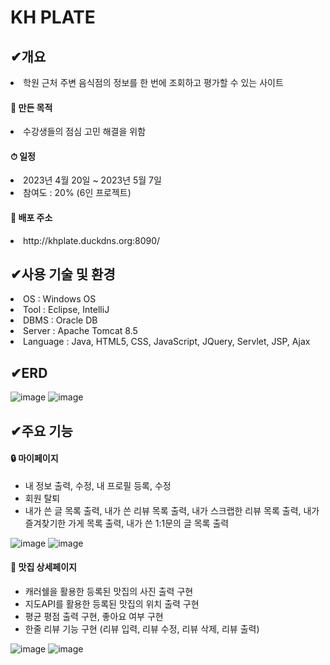 <h1>KH PLATE</h1>

<h2>✔개요</h2>
 <li>
   학원 근처 주변 음식점의 정보를 한 번에 조회하고 평가할 수 있는 사이트
 </li>


<h4>📄 만든 목적</h4>
  <li>수강생들의 점심 고민 해결을 위함</li>
  
<h4>⏱ 일정</h4>
  <li>﻿2023년 4월 20일 ~ 2023년 5월 7일</li>
  <li>참여도 : 20% (6인 프로젝트)</li>

<h4>🔖 배포 주소</h4>
  <li>http://khplate.duckdns.org:8090/</li>
  <h2>✔사용 기술 및 환경</h2>
  <li>OS : Windows OS</li>
  <li>Tool : Eclipse, IntelliJ</li>
  <li>DBMS : Oracle DB</li>
  <li>Server : Apache Tomcat 8.5</li>
  <li>Language : Java, HTML5, CSS, JavaScript, JQuery, Servlet, JSP, Ajax</li>

<h2>✔ERD</h2>

![image](https://github.com/jiseyeong/KH_Project/assets/128104813/c0f4d9c0-0bfd-4e44-b57e-10b48f846111)
![image](https://github.com/jiseyeong/KH_study/assets/128104813/925cb72c-5241-482e-a5ed-a006f8d87ecf)

<h2>✔주요 기능</h2>
<h4>🔒 마이페이지</h4>
 <ul>
   <li>내 정보 출력, 수정, 내 프로필 등록, 수정</li>
   <li>회원 탈퇴</li>
   <li>내가 쓴 글 목록 출력, 내가 쓴 리뷰 목록 출력, 내가 스크랩한 리뷰 목록 출력, 내가 즐겨찾기한 가게 목록 출력, 내가 쓴 1:1문의 글 목록 출력</li>
 </ul>
 
![image](https://github.com/jiseyeong/KH_study/assets/128104813/542a00ef-b882-4df1-9ae3-7478e151adf5)
![image](https://github.com/jiseyeong/KH_study/assets/128104813/0e0a2ca4-bcfe-40d9-ad32-06aa2e5b8425)

<h4>🍕 맛집 상세페이지</h4>
 <ul>
   <li>캐러쉘을 활용한 등록된 맛집의 사진 출력 구현</li>
   <li>지도API를 활용한 등록된 맛집의 위치 출력 구현</li>
   <li>﻿평균 평점 출력 구현, 좋아요 여부 구현</li>
   <li>﻿한줄 리뷰 기능 구현 (리뷰 입력, 리뷰 수정, 리뷰 삭제, 리뷰 출력)</li>
 </ul>
 
![image](https://github.com/jiseyeong/KH_study/assets/128104813/dbf770f3-3a3d-42c1-b056-726cf8c5ce1d)
![image](https://github.com/jiseyeong/KH_study/assets/128104813/51969db1-6ea9-4b3b-bd00-a2a641bfe5ac)
